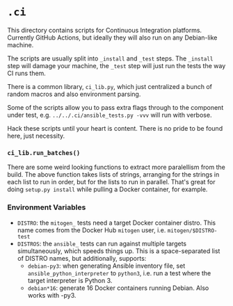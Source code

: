 
# `.ci`

This directory contains scripts for Continuous Integration platforms. Currently
GitHub Actions, but ideally they will also run on any Debian-like machine.

The scripts are usually split into `_install` and `_test` steps. The `_install`
step will damage your machine, the `_test` step will just run the tests the way
CI runs them.

There is a common library, `ci_lib.py`, which just centralized a bunch of
random macros and also environment parsing.

Some of the scripts allow you to pass extra flags through to the component
under test, e.g. `../../.ci/ansible_tests.py -vvv` will run with verbose.

Hack these scripts until your heart is content. There is no pride to be found
here, just necessity.


### `ci_lib.run_batches()`

There are some weird looking functions to extract more paralellism from the
build. The above function takes lists of strings, arranging for the strings in
each list to run in order, but for the lists to run in parallel. That's great
for doing `setup.py install` while pulling a Docker container, for example.


### Environment Variables

* `DISTRO`: the `mitogen_` tests need a target Docker container distro. This
  name comes from the Docker Hub `mitogen` user, i.e. `mitogen/$DISTRO-test`
* `DISTROS`: the `ansible_` tests can run against multiple targets
  simultaneously, which speeds things up. This is a space-separated list of
  DISTRO names, but additionally, supports:
    * `debian-py3`: when generating Ansible inventory file, set
      `ansible_python_interpreter` to `python3`, i.e. run a test where the
      target interpreter is Python 3.
    * `debian*16`: generate 16 Docker containers running Debian. Also works
      with -py3.

